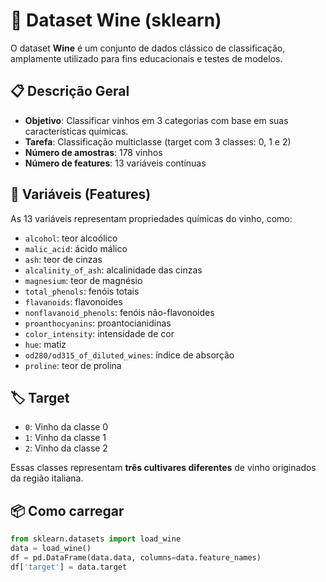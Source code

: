 # 🍷 Dataset Wine (sklearn)

O dataset **Wine** é um conjunto de dados clássico de classificação, amplamente utilizado para fins educacionais e testes de modelos.

## 📋 Descrição Geral

- **Objetivo**: Classificar vinhos em 3 categorias com base em suas características químicas.
- **Tarefa**: Classificação multiclasse (target com 3 classes: 0, 1 e 2)
- **Número de amostras**: 178 vinhos
- **Número de features**: 13 variáveis contínuas

## 🧪 Variáveis (Features)

As 13 variáveis representam propriedades químicas do vinho, como:

- `alcohol`: teor alcoólico
- `malic_acid`: ácido málico
- `ash`: teor de cinzas
- `alcalinity_of_ash`: alcalinidade das cinzas
- `magnesium`: teor de magnésio
- `total_phenols`: fenóis totais
- `flavanoids`: flavonoides
- `nonflavanoid_phenols`: fenóis não-flavonoides
- `proanthocyanins`: proantocianidinas
- `color_intensity`: intensidade de cor
- `hue`: matiz
- `od280/od315_of_diluted_wines`: índice de absorção
- `proline`: teor de prolina

## 🏷️ Target

- `0`: Vinho da classe 0
- `1`: Vinho da classe 1
- `2`: Vinho da classe 2

Essas classes representam **três cultivares diferentes** de vinho originados da região italiana.

## 📦 Como carregar

```python
from sklearn.datasets import load_wine
data = load_wine()
df = pd.DataFrame(data.data, columns=data.feature_names)
df['target'] = data.target
